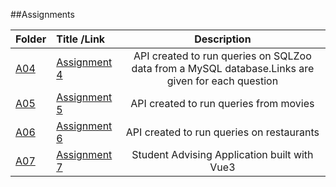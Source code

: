 ##Assignments

|Folder|Title /Link  |Description |
|:-----|:-------|:------------:|
|<a href="https://github.com/bassref/Database/tree/main/Assignments/A04">A04</a>|<a href="http://localhost:8001/">Assignment 4</a>| API created to run queries on SQLZoo data from a MySQL database.Links are given for each question|
|<a href="https://github.com/bassref/Database/tree/main/Assignments/A05">A05|<a href="http://localhost:8002/">Assignment 5</a>| API created to run queries from movies|
|<a href="https://github.com/bassref/Database/tree/main/Assignments/A06">A06|<a href="http://localhost:8003/">Assignment 6</a>| API created to run queries on restaurants|
|<a href="https://github.com/bassref/Database/tree/main/Assignments/A0y">A07|<a href="http://localhost:8004/">Assignment 7</a>| Student Advising Application built with Vue3|
